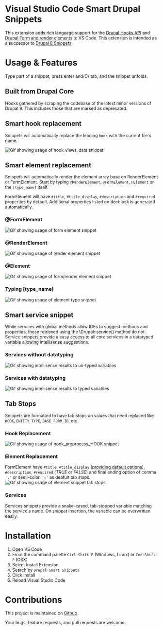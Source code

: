 # Visual Studio Code Smart Drupal Snippets

This extension adds rich language support for the
[Drupal Hooks API](https://api.drupal.org/api/drupal/core%21core.api.php/group/hooks) and [Drupal Form and render elements](https://api.drupal.org/api/drupal/elements)
to VS Code. This extension is intended as a successor to
[Drupal 8 Snippets](https://marketplace.visualstudio.com/items?itemName=dssiqueira.drupal-8-snippets).

# Usage & Features
Type part of a snippet, press enter and/Or tab, and the snippet unfolds.

## Built from Drupal Core
Hooks gathered by scraping the codebase of the latest minor versions of Drupal 9. This includes those that are marked as deprecated.

## Smart hook replacement
Snippets will automatically replace the leading `hook` with the current file's name.

![Gif showing usage of hook_views_data snippet](https://raw.githubusercontent.com/andy-blum/smart-drupal-snippets/main/images/views_data.gif)

## Smart element replacement
Snippets will automatically render the element array base on RenderElement or FormElement. Start by typing `@RenderElement`, `@FormElement`, `@Element` or the `[type_name]` itself.

FormElement will have `#title`, `#title_display`, `#description` and `#required` properties by default. Additional properties listed on docblock is generated automatically.

### @FormElement
![Gif showing usage of form element snippet](images/form_element_snippet.gif)

### @RenderElement
![Gif showing usage of render element snippet](images/render_element_snippet.gif)

### @Element
![Gif showing usage of form/render element snippet](images/element_prefix.gif)

### Typing [type_name]
![Gif showing usage of element type snippet](images/element_type.gif)

## Smart service snippet
While services with global methods allow IDEs to suggest methods and properties, those retrieved using the \Drupal::service() method do not. Service snippets provide a easy access to all core services in a datatyped variable allowing intellisense suggestions.

### Services without datatyping
![Gif showing intellisense results to un-typed variables](images/services_without_snippets.gif)

### Services with datatyping
![Gif showing intellisense results to typed variables](images/services_with_snippets.gif)

## Tab Stops
Snippets are formatted to have tab stops on values that need replaced like `HOOK`,
`ENTITY_TYPE`, `BASE_FORM_ID`, etc.

### Hook Replacement
![Gif showing usage of hook_preprocess_HOOK snippet](https://raw.githubusercontent.com/andy-blum/smart-drupal-snippets/main/images/preprocess.gif )

### Element Replacement
FormElement have `#title`, `#title_display` ([providing default options](https://www.drupal.org/docs/drupal-apis/form-api/form-render-elements)), `#description`, `#required` (*TRUE* or *FALSE*) and final ending option of comma `','` or semi-colon `';'` as deafult tab stops.
![Gif showing usage of element snippet tab stops](images/element_tabstop_options.gif)

### Services
Services snippets provide a snake-cased, tab-stopped variable matching the service's name. On snippet insertion, the variable can be overwritten easily.

# Installation

1. Open VS Code
2. From the command palette `Ctrl-Shift-P` (Windows, Linux) or `Cmd-Shift-P` (OSX)
3. Select Install Extension
4. Search by `Drupal Smart Snippets`
5. Click install
6. Reload Visual Studio Code

# Contributions
This project is maintained on
[Github](https://github.com/andy-blum/smart-drupal-snippets).

Your bugs, feature requests, and pull requests are welcome.
